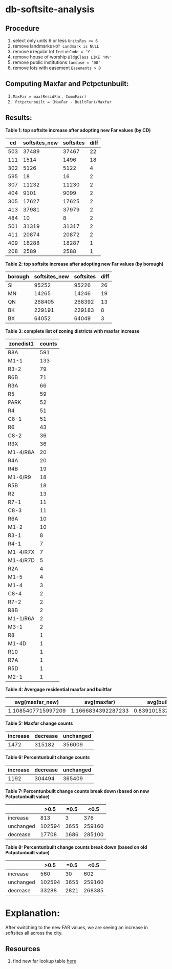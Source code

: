 # db-softsite-analysis

## Procedure
1. select only units 6 or less ```UnitsRes <= 6```
2. remove landmarks ```NOT Landmark is NULL```
3. remove irregular lot ```IrrLotCode = 'Y```
4. remove house of worship ```BldgClass LIKE 'M%'```
5. remove public institutions ```landuse = '08'```
6. remove lots with easement ```Easements > 0```

## Computing Maxfar and Pctpctunbuilt:
1. ``` MaxFar = max(ResidFar, CommFair) ```
2. ``` Pctpctunbuilt = (MaxFar - BuiltFar)/Maxfar```

## Results:
__Table 1: top softsite increase after adopting new Far values (by CD)__

| cd|softsites_new|softsites|diff|
|---|-------------|---------|----|
|503|        37489|    37467|  22|
|111|         1514|     1496|  18|
|302|         5126|     5122|   4|
|595|           18|       16|   2|
|307|        11232|    11230|   2|
|404|         9101|     9099|   2|
|305|        17627|    17625|   2|
|413|        37981|    37979|   2|
|484|           10|        8|   2|
|501|        31319|    31317|   2|
|411|        20874|    20872|   2|
|409|        18288|    18287|   1|
|208|         2589|     2588|   1|

__Table 2: top softsite increase after adopting new Far values (by borough)__

|borough|softsites_new|softsites|diff|
|-------|-------------|---------|----|
|     SI|        95252|    95226|  26|
|     MN|        14265|    14246|  19|
|     QN|       268405|   268392|  13|
|     BK|       229191|   229183|   8|
|     BX|        64052|    64049|   3|

__Table 3: complete list of zoning districts with maxfar increase__

|zonedist1|counts|
|---------|------|
|R8A      |591   |
|M1-1     |133   |
|R3-2     |79    |
|R6B      |71    |
|R3A      |66    |
|R5       |59    |
|PARK     |52    |
|R4       |51    |
|C8-1     |51    |
|R6       |43    |
|C8-2     |36    |
|R3X      |36    |
|M1-4/R8A |20    |
|R4A      |20    |
|R4B      |19    |
|M1-6/R9  |18    |
|R5B      |18    |
|R2       |13    |
|R7-1     |11    |
|C8-3     |11    |
|R6A      |10    |
|M1-2     |10    |
|R3-1     |8     |
|R4-1     |7     |
|M1-4/R7X |7     |
|M1-4/R7D |5     |
|R2A      |4     |
|M1-5     |4     |
|M1-4     |3     |
|C8-4     |2     |
|R7-2     |2     |
|R8B      |2     |
|M1-1/R6A |2     |
|M3-1     |2     |
|R8       |1     |
|M1-4D    |1     |
|R10      |1     |
|R7A      |1     |
|R5D      |1     |
|M2-1     |1     |

__Table 4: Avergage residential maxfar and builtfar__

|   avg(maxfar_new)|       avg(maxfar)|     avg(builtfar)|
|------------------|------------------|------------------|
|1.1085407715997209|1.1666834392287233|0.8391015326831988|

__Table 5: Maxfar change counts__

|increase|decrease|unchanged|
|--------|--------|---------|
|    1472|  315182|   356009|

__Table 6: Percentunbuilt change counts__

|increase|decrease|unchanged|
|--------|--------|---------|
|    1192|  304494|   365409|

__Table 7: Percentunbuilt change counts break down (based on new Pctpctunbuilt value)__

|         |  >0.5|=0.5|  <0.5|
|---------|------|----|------|
| increase|   813|   3|   376|
|unchanged|102594|3655|259160|
| decrease| 17708|1686|285100|

__Table 8: Percentunbuilt change counts break down (based on old Pctpctunbuilt value)__

|         |  >0.5|=0.5|  <0.5|
|---------|------|----|------|
| increase|   560|  30|   602|
|unchanged|102594|3655|259160|
| decrease| 33288|2821|268385|


# Explanation:
After switching to the new FAR values, we are seeing an increase in softsites all across the city.



## Resources
1. find new far lookup table [here](https://github.com/NYCPlanning/db-pluto/blob/master/pluto_build/data/dcp_zoning_maxfar.csv)
